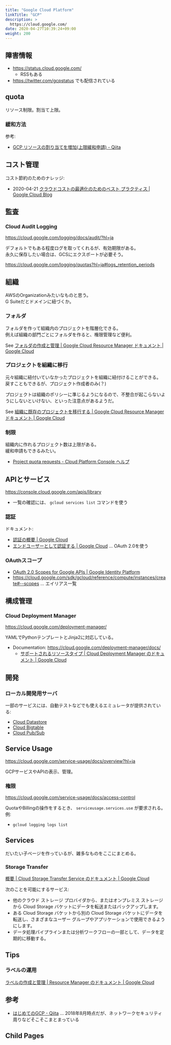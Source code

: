 ```yaml
---
title: "Google Cloud Platform"
linkTitle: "GCP"
description: >
  https://cloud.google.com/
date: 2020-04-27T10:39:24+09:00
weight: 200
---
```


## 障害情報

- https://status.cloud.google.com/
  - RSSもある
- https://twitter.com/gcpstatus でも配信されている

## quota

リソース制限。割当て上限。

### 緩和方法

参考:

- [GCP リソースの割り当てを増加(上限緩和申請) - Qiita](https://qiita.com/mouse2/items/dd136453798804f99de7)

## コスト管理

コスト節約のためのナレッジ:

- 2020-04-21 [クラウドコストの最適化のためのベスト プラクティス | Google Cloud Blog](https://cloud.google.com/blog/ja/products/gcp/best-practices-for-optimizing-your-cloud-costs)

## 監査
### Cloud Audit Logging

https://cloud.google.com/logging/docs/audit/?hl=ja

デフォルトでもある程度ログを取ってくれるが、有効期限がある。  
永久に保存したい場合は、GCSにエクスポートが必要そう。

https://cloud.google.com/logging/quotas?hl=ja#logs_retention_periods

## 組織

AWSのOrganizationみたいなものと思う。  
G Suiteだとドメインに紐づくか。

### フォルダ

フォルダを作って組織内のプロジェクトを階層化できる。  
例えば組織の部門ごとにフォルダを作ると、権限管理など便利。

See [フォルダの作成と管理 | Google Cloud Resource Manager ドキュメント | Google Cloud](https://cloud.google.com/resource-manager/docs/creating-managing-folders?hl=ja "フォルダの作成と管理  |  Google Cloud Resource Manager ドキュメント  |  Google Cloud")

### プロジェクトを組織に移行

元々組織に紐付いていなかったプロジェクトを組織に紐付けることができる。  
戻すこともできるが、プロジェクト作成者のみ(？)

プロジェクトは組織のポリシーに準じるようになるので、不整合が起こらないようにしないといけない、といった注意点があるようだ。

See [組織に既存のプロジェクトを移行する | Google Cloud Resource Manager ドキュメント | Google Cloud](https://cloud.google.com/resource-manager/docs/migrating-projects-billing?hl=ja "組織に既存のプロジェクトを移行する  |  Google Cloud Resource Manager ドキュメント  |  Google Cloud")

### 制限

組織内に作れるプロジェクト数は上限がある。  
緩和申請もできるみたい。

- [Project quota requests \- Cloud Platform Console ヘルプ](https://support.google.com/cloud/answer/6330231?hl=ja)

## APIとサービス

https://console.cloud.google.com/apis/library

- 一覧の確認には、 `gcloud services list` コマンドを使う

### 認証
ドキュメント:

- [認証の概要 | Google Cloud](https://cloud.google.com/docs/authentication?hl=ja)
- [エンドユーザーとして認証する | Google Cloud](https://cloud.google.com/docs/authentication/end-user?hl=ja) ... OAuth 2.0を使う

### OAuthスコープ

- [OAuth 2.0 Scopes for Google APIs | Google Identity Platform](https://developers.google.com/identity/protocols/oauth2/scopes)
- https://cloud.google.com/sdk/gcloud/reference/compute/instances/create#--scopes ... エイリアス一覧

## 構成管理
### Cloud Deployment Manager

https://cloud.google.com/deployment-manager/

YAMLでPythonテンプレートとJinja2に対応している。

- Documentation: https://cloud.google.com/deployment-manager/docs/
  - [サポートされるリソースタイプ  |  Cloud Deployment Manager のドキュメント  |  Google Cloud](https://cloud.google.com/deployment-manager/docs/configuration/supported-resource-types)

## 開発
### ローカル開発用サーバ

一部のサービスには、自動テストなどでも使えるエミュレータが提供されている:

- [Cloud Datastore](https://cloud.google.com/datastore/docs/tools/datastore-emulator)
- [Cloud Bigtable](https://cloud.google.com/bigtable/docs/emulator?hl=ja)
- [Cloud Pub/Sub](https://cloud.google.com/pubsub/docs/emulator?hl=ja)

## Service Usage

https://cloud.google.com/service-usage/docs/overview?hl=ja

GCPサービスやAPIの表示、管理。

### 権限

https://cloud.google.com/service-usage/docs/access-control

QuotaやBillingの操作をするとき、 `serviceusage.services.use` が要求される。  
例:

- `gcloud logging logs list`

## Services

だいたい子ページを作っているが、雑多なものをここにまとめる。

### Storage Transfer

[概要 | Cloud Storage Transfer Service のドキュメント | Google Cloud](https://cloud.google.com/storage-transfer/docs/overview?hl=ja)

次のことを可能にするサービス:

- 他のクラウド ストレージ プロバイダから、またはオンプレミス ストレージから Cloud Storage バケットにデータを転送またはバックアップします。
- ある Cloud Storage バケットから別の Cloud Storage バケットにデータを転送し、さまざまなユーザー グループやアプリケーションで使用できるようにします。
- データ処理パイプラインまたは分析ワークフローの一部として、データを定期的に移動する。

## Tips
### ラベルの運用

[ラベルの作成と管理 | Resource Manager のドキュメント | Google Cloud](https://cloud.google.com/resource-manager/docs/creating-managing-labels?hl=ja)

## 参考
- [はじめてのGCP - Qiita](https://qiita.com/smallpalace/items/bc07c00d1583dbe53a79) ... 2018年8月時点だが、ネットワークセキュリティ周りなどそこそこまとまっている

## Child Pages
